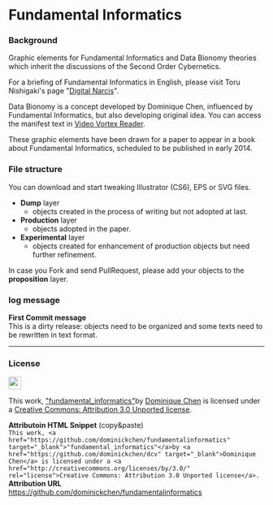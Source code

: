# Fundamental Informatics

### Background 
Graphic elements for Fundamental Informatics and Data Bionomy theories which inherit the discussions of the Second Order Cybernetics.

For a briefing of Fundamental Informatics in English, please visit Toru Nishigaki's page "[Digital Narcis](http://digital-narcis.org/Toru-NISHIGAKI/?lang=english "An introduction to Fundamental Informatics")".

Data Bionomy is a concept developed by Dominique Chen, influenced by Fundamental Informatics, but also developing original idea. You can access the manifest text in [Video Vortex Reader](http://networkcultures.org/wpmu/portal/files/2008/10/vv_reader_small.pdf "Video Vortex Reader").

These graphic elements have been drawn for a paper to appear in a book about Fundamental Informatics, scheduled to be published in early 2014.

### File structure
You can download and start tweaking Illustrator (CS6), EPS or SVG files.

* **Dump** layer
	* objects created in the process of writing but not adopted at last.
* **Production** layer
	* objects adopted in the paper. 
* **Experimental** layer
	* objects created for enhancement of production objects but need further refinement.
	
In case you Fork and send PullRequest, please add your objects to the **proposition** layer.
 
### log message
	
**First Commit message**<br />
This is a dirty release: objects need to be organized and some texts need to be rewritten in text format.

--- 

### License

<img src="http://mirrors.creativecommons.org/presskit/buttons/80x15/png/by.png" style="height:25px;">

This work, <a href="https://github.com/dominickchen/fundamentalinformatics" target="_blank">"fundamental_informatics"</a>by <a href="https://github.com/dominickchen/dcv" target="_blank">Dominique Chen</a> is licensed under a <a href="http://creativecommons.org/licenses/by/3.0/" rel="license">Creative Commons: Attribution 3.0 Unported license</a>.

**Attributoin HTML Snippet** (copy&paste)<br />
`
This work, <a href="https://github.com/dominickchen/fundamentalinformatics" target="_blank">"fundamental_informatics"</a>by <a href="https://github.com/dominickchen/dcv" target="_blank">Dominique Chen</a> is licensed under a <a href="http://creativecommons.org/licenses/by/3.0/" rel="license">Creative Commons: Attribution 3.0 Unported license</a>.
`
<br />
**Attribution URL** <br />
https://github.com/dominickchen/fundamentalinformatics
